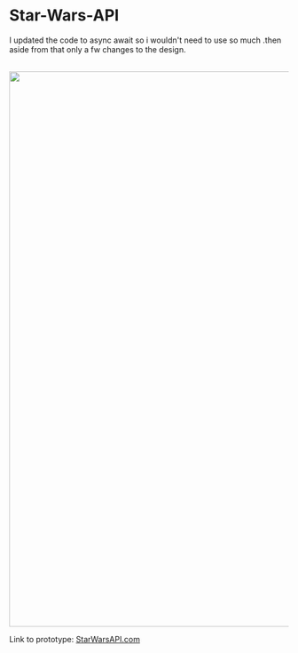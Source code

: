 # Star-Wars-API
I updated the code to async await so i wouldn't need to use so much .then aside from that only a fw changes to the design.

<br />

 <img alt="" width="1000" src="https://github.com/ZekaBoga/Star-Wars-API/blob/main/assets/images/sample.png">

<br />

Link to prototype: [StarWarsAPI.com](http://isaquesilva.infinityfreeapp.com/Star-Wars-API/)
